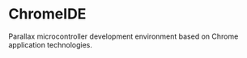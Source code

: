 # ChromeIDE
Parallax microcontroller development environment based on Chrome application technologies.

